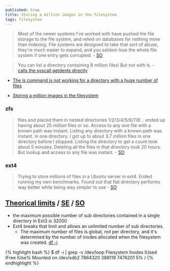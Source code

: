 ```yaml
---
published: true
title: Storing a million images in the filesystem
tags: filesystem
---
```

> Most of the newer systems I've worked with have pushed the file storage to the file system, and relied on databases for nothing more than indexing. File systems are designed to take that sort of abuse, they're much easier to expand, and you seldom lose the whole file system if one entry gets corrupted. - [SO](https://serverfault.com/a/95451)

> You can list a directory containing 8 million files! But not with ls. - [calls the syscall getdents directly](http://www.be-n.com/spw/you-can-list-a-million-files-in-a-directory-but-not-with-ls.html)

- [The ls command is not working for a directory with a huge number of files](https://unix.stackexchange.com/questions/120077/the-ls-command-is-not-working-for-a-directory-with-a-huge-number-of-files)

- [Storing a million images in the filesystem](https://serverfault.com/questions/95444/storing-a-million-images-in-the-filesystem#)

### zfs
> files and placed them in nested directories 1/2/3/4/5/6/7/8 .. ended up having about 25 million files or so. Access to any one file with a known path was instant. Listing any directory with a known path was instant.
 in one directory. I got up to about 3.7 million files in one directory before I stopped. Listing the directory to get a count took about 5 minutes. Deleting all the files in that directory took 20 hours. But lookup and access to any file was instant. - [SO](https://serverfault.com/questions/95444/storing-a-million-images-in-the-filesystem/739017#739017)

### ext4
> Trying to store millions of files in a Ubuntu server in ext4. Ended running my own benchmarks. Found out that flat directory performs way better while being way simpler to use - [SO](https://stackoverflow.com/a/53892874)


## [Theorical limits](https://kernelnewbies.org/Ext4#Bigger_filesystem.2Ffile_sizes) / [SE](https://serverfault.com/questions/98235/how-many-files-in-a-directory-is-too-many-downloading-data-from-net) / [SO](https://stackoverflow.com/a/466596)
- the maximum possible number of sub directories contained in a single directory in Ext3 is 32000
- Ext4 breaks that limit and allows an unlimited number of sub directories.
	- The maximum number of files is global, not per directory, and it's determined by the number of inodes allocated when the filesystem was created. [df -i](https://serverfault.com/questions/506465/is-there-a-hard-limit-to-the-number-of-files-a-directory-can-have/506471#506471)
    
{% highlight bash %}
 $ df -i | grep -v /dev/loop
    Filesystem       Inodes  IUsed    IFree IUse% Mounted on
    /dev/sdb2       7864320 388119  7476201    5% /
{% endhighlight %}
